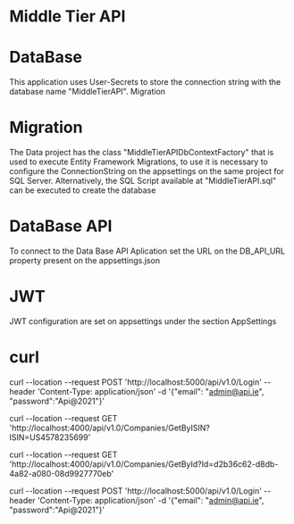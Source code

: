 # Middle Tier API

# DataBase
This application uses User-Secrets to store the connection string with the database name "MiddleTierAPI".
Migration

# Migration
The Data project has the class "MiddleTierAPIDbContextFactory" that is used to execute Entity Framework Migrations,
to use it is necessary to configure the ConnectionString on the appsettings on the same project for SQL Server.
Alternatively, the SQL Script available at "MiddleTierAPI.sql" can be executed to create the database

# DataBase API
To connect to the Data Base API Aplication set the URL on the DB_API_URL property present on the appsettings.json

# JWT
JWT configuration are set on appsettings under the section AppSettings

# curl 
curl --location --request POST 'http://localhost:5000/api/v1.0/Login' --header 'Content-Type: application/json' -d '{"email": "admin@api.ie", "password":"Api@2021"}'

curl --location --request GET 'http://localhost:4000/api/v1.0/Companies/GetByISIN?ISIN=US4578235699'

curl --location --request GET 'http://localhost:4000/api/v1.0/Companies/GetById?Id=d2b36c62-d8db-4a82-a080-08d9927770eb'

curl --location --request POST 'http://localhost:5000/api/v1.0/Login' --header 'Content-Type: application/json' -d '{"email": "admin@api.ie", "password":"Api@2021"}'
